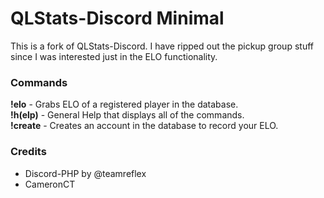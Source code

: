 # QLStats-Discord Minimal
This is a fork of QLStats-Discord. I have ripped out the pickup group stuff since I was interested just in the ELO functionality.

### Commands 
**!elo** - Grabs ELO of a registered player in the database.  
**!h(elp)** - General Help that displays all of the commands.  
**!create** - Creates an account in the database to record your ELO.   

### Credits
 - Discord-PHP by @teamreflex  
 - CameronCT
